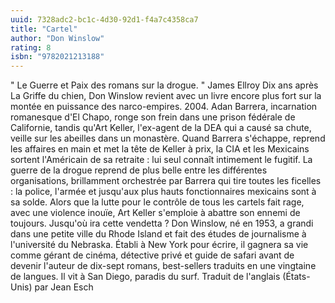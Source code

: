 ```yaml
---
uuid: 7328adc2-bc1c-4d30-92d1-f4a7c4358ca7
title: "Cartel"
author: "Don Winslow"
rating: 8
isbn: "9782021213188"
---
```


" Le Guerre et Paix des romans sur la drogue. " James Ellroy Dix ans après La Griffe du chien, Don Winslow revient avec un livre encore plus fort sur la montée en puissance des narco-empires. 2004. Adan Barrera, incarnation romanesque d'El Chapo, ronge son frein dans une prison fédérale de Californie, tandis qu'Art Keller, l'ex-agent de la DEA qui a causé sa chute, veille sur les abeilles dans un monastère. Quand Barrera s'échappe, reprend les affaires en main et met la tête de Keller à prix, la CIA et les Mexicains sortent l'Américain de sa retraite : lui seul connaît intimement le fugitif. La guerre de la drogue reprend de plus belle entre les différentes organisations, brillamment orchestrée par Barrera qui tire toutes les ficelles : la police, l'armée et jusqu'aux plus hauts fonctionnaires mexicains sont à sa solde. Alors que la lutte pour le contrôle de tous les cartels fait rage, avec une violence inouïe, Art Keller s'emploie à abattre son ennemi de toujours. Jusqu'où ira cette vendetta ? Don Winslow, né en 1953, a grandi dans une petite ville du Rhode Island et fait des études de journalisme à l'université du Nebraska. Établi à New York pour écrire, il gagnera sa vie comme gérant de cinéma, détective privé et guide de safari avant de devenir l'auteur de dix-sept romans, best-sellers traduits en une vingtaine de langues. Il vit à San Diego, paradis du surf. Traduit de l'anglais (États-Unis) par Jean Esch